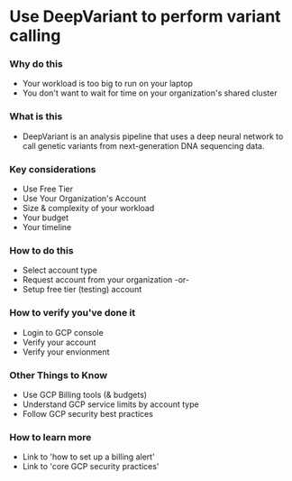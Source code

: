 # Use DeepVariant to perform variant calling



### Why do this
 - Your workload is too big to run on your laptop
 - You don't want to wait for time on your organization's shared cluster


### What is this
 - DeepVariant is an analysis pipeline that uses a deep neural network to call genetic variants from next-generation DNA sequencing data.


### Key considerations
 - Use Free Tier
 - Use Your Organization's Account
 - Size & complexity of your workload 
 - Your budget
 - Your timeline

### How to do this
 - Select account type
 - Request account from your organization -or-
 - Setup free tier (testing) account

### How to verify you've done it
 - Login to GCP console
 - Verify your account
 - Verify your envionment

### Other Things to Know
 - Use GCP Billing tools (& budgets)
 - Understand GCP service limits by account type
 - Follow GCP security best practices

### How to learn more
 - Link to 'how to set up a billing alert'
 - Link to 'core GCP security practices'